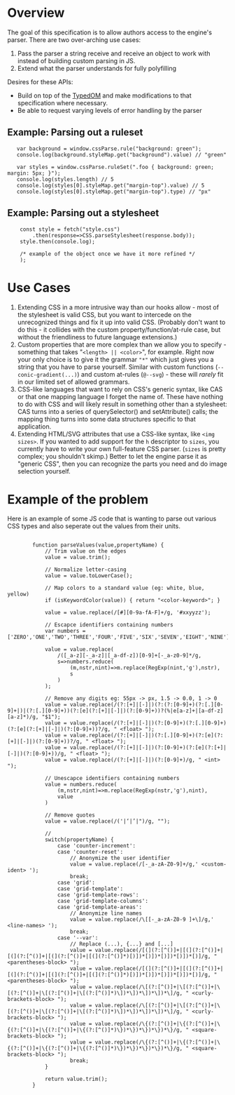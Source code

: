 # Overview
The goal of this specification is to allow authors access to the engine's parser.
There are two over-arching use cases:
1. Pass the parser a string receive and receive an object
to work with instead of building custom parsing in JS.
2. Extend what the parser understands for fully polyfilling

Desires for these APIs:
* Build on top of the [TypedOM](https://drafts.css-houdini.org/css-typed-om/) and make modifications to that
  specification where necessary.
* Be able to request varying levels of error handling by the parser

## Example: Parsing out a ruleset

```
   var background = window.cssParse.rule("background: green");
   console.log(background.styleMap.get("background").value) // "green"

   var styles = window.cssParse.ruleSet(".foo { background: green; margin: 5px; }");
   console.log(styles.length) // 5
   console.log(styles[0].styleMap.get("margin-top").value) // 5
   console.log(styles[0].styleMap.get("margin-top").type) // "px"
```

## Example: Parsing out a stylesheet

```
	const style = fetch("style.css")
		.then(response=>CSS.parseStylesheet(response.body));
	style.then(console.log);

    /* example of the object once we have it more refined */
    );
```

Use Cases
=========

1. Extending CSS in a more intrusive way than our hooks allow - most of the stylesheet is valid CSS, but you want to intercede on the unrecognized things and fix it up into valid CSS.  (Probably don't want to do this - it collides with the custom property/function/at-rule case, but without the friendliness to future language extensions.)
2. Custom properties that are more complex than we allow you to specify - something that takes "`<length> || <color>`", for example. Right now your only choice is to give it the grammar `"*"` which just gives you a string that you have to parse yourself.  Similar with custom functions (`--conic-gradient(...)`) and custom at-rules (`@--svg`) - these will *rarely* fit in our limited set of allowed grammars.
3. CSS-like languages that want to rely on CSS's generic syntax, like CAS or that one mapping language I forget the name of. These have nothing to do with CSS and will likely result in something other than a stylesheet: CAS turns into a series of querySelector() and setAttribute() calls; the mapping thing turns into some data structures specific to that application.
4. Extending HTML/SVG attributes that use a CSS-like syntax, like `<img sizes>`. If you wanted to add support for the `h` descriptor to `sizes`, you currently have to write your own full-feature CSS parser. (`sizes` is pretty complex; you shouldn't skimp.) Better to let the engine parse it as "generic CSS", then you can recognize the parts you need and do image selection yourself.

Example of the problem
======================

Here is an example of some JS code that is wanting to parse out various CSS
types and also seperate out the values from their units.

```

		function parseValues(value,propertyName) {
			// Trim value on the edges
			value = value.trim();

			// Normalize letter-casing
			value = value.toLowerCase();

			// Map colors to a standard value (eg: white, blue, yellow)
			if (isKeywordColor(value)) { return "<color-keyword>"; }

			value = value.replace(/[#][0-9a-fA-F]+/g, '#xxyyzz');

			// Escapce identifiers containing numbers
			var numbers = ['ZERO','ONE','TWO','THREE','FOUR','FIVE','SIX','SEVEN','EIGHT','NINE'];

			value = value.replace(
				/([_a-z][-_a-z]|[_a-df-z])[0-9]+[-_a-z0-9]*/g,
				s=>numbers.reduce(
					(m,nstr,nint)=>m.replace(RegExp(nint,'g'),nstr),
					s
				)
			);

			// Remove any digits eg: 55px -> px, 1.5 -> 0.0, 1 -> 0
			value = value.replace(/(?:[+]|[-]|)(?:(?:[0-9]+)(?:[.][0-9]+|)|(?:[.][0-9]+))(?:[e](?:[+]|[-]|)(?:[0-9]+))?(%|e[a-z]+|[a-df-z][a-z]*)/g, "$1");
			value = value.replace(/(?:[+]|[-]|)(?:[0-9]+)(?:[.][0-9]+)(?:[e](?:[+]|[-]|)(?:[0-9]+))?/g, " <float> ");
			value = value.replace(/(?:[+]|[-]|)(?:[.][0-9]+)(?:[e](?:[+]|[-]|)(?:[0-9]+))?/g, " <float> ");
			value = value.replace(/(?:[+]|[-]|)(?:[0-9]+)(?:[e](?:[+]|[-]|)(?:[0-9]+))/g, " <float> ");
			value = value.replace(/(?:[+]|[-]|)(?:[0-9]+)/g, " <int> ");

			// Unescapce identifiers containing numbers
			value = numbers.reduce(
				(m,nstr,nint)=>m.replace(RegExp(nstr,'g'),nint),
				value
			)

			// Remove quotes
			value = value.replace(/('|‘|’|")/g, "");

			//
			switch(propertyName) {
				case 'counter-increment':
				case 'counter-reset':
					// Anonymize the user identifier
					value = value.replace(/[-_a-zA-Z0-9]+/g,' <custom-ident> ');
					break;
				case 'grid':
				case 'grid-template':
				case 'grid-template-rows':
				case 'grid-template-columns':
				case 'grid-template-areas':
					// Anonymize line names
					value = value.replace(/\[[-_a-zA-Z0-9 ]+\]/g,' <line-names> ');
					break;
				case '--var':
					// Replace (...), {...} and [...]
					value = value.replace(/[(](?:[^()]+|[(](?:[^()]+|[(](?:[^()]+|[(](?:[^()]+|[(](?:[^()]*)[)])*[)])*[)])*[)])*[)]/g, " <parentheses-block> ");
					value = value.replace(/[(](?:[^()]+|[(](?:[^()]+|[(](?:[^()]+|[(](?:[^()]+|[(](?:[^()]*)[)])*[)])*[)])*[)])*[)]/g, " <parentheses-block> ");
					value = value.replace(/\[(?:[^()]+|\[(?:[^()]+|\[(?:[^()]+|\[(?:[^()]+|\[(?:[^()]*)\])*\])*\])*\])*\]/g, " <curly-brackets-block> ");
					value = value.replace(/\[(?:[^()]+|\[(?:[^()]+|\[(?:[^()]+|\[(?:[^()]+|\[(?:[^()]*)\])*\])*\])*\])*\]/g, " <curly-brackets-block> ");
					value = value.replace(/\{(?:[^()]+|\{(?:[^()]+|\{(?:[^()]+|\{(?:[^()]+|\{(?:[^()]*)\})*\})*\})*\})*\}/g, " <square-brackets-block> ");
					value = value.replace(/\{(?:[^()]+|\{(?:[^()]+|\{(?:[^()]+|\{(?:[^()]+|\{(?:[^()]*)\})*\})*\})*\})*\}/g, " <square-brackets-block> ");
					break;
			}

			return value.trim();
		}
```
